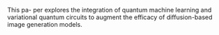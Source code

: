 This pa- per explores the integration of quantum machine learning and variational quantum circuits to augment the efficacy of diffusion-based image generation models. 

